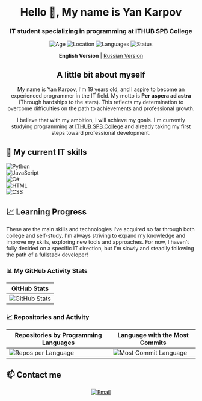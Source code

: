 <h1 align="center">Hello 👋, My name is Yan Karpov</h1>
<h3 align="center">IT student specializing in programming at ITHUB SPB College</h3>

<p align="center">
  <img src="https://img.shields.io/badge/Age-19-%236A0D91?style=flat-square" alt="Age">
  <img src="https://img.shields.io/badge/Location-Saint%20Petersburg-%236A0D91?style=flat-square" alt="Location">
  <img src="https://img.shields.io/badge/Languages-Russian%2C%20English-%236A0D91?style=flat-square" alt="Languages">
  <img src="https://img.shields.io/badge/Status-Student-%236A0D91?style=flat-square" alt="Status">
</p>

<p align="center">
  <strong>English Version</strong> | <a href="README.md">Russian Version</a>
</p>

<h2 align="center">A little bit about myself</h2>
<p align="center">
  My name is Yan Karpov, I'm 19 years old, and I aspire to become an experienced programmer in the IT field. My motto is <strong>Per aspera ad astra</strong> (Through hardships to the stars). This reflects my determination to overcome difficulties on the path to achievements and professional growth.
</p>
<p align="center">
  I believe that with my ambition, I will achieve my goals. I'm currently studying programming at <a href="https://spb.ithub.ru/">ITHUB SPB College</a> and already taking my first steps toward professional development.
</p>

## 🔧 My current IT skills
![Python](https://img.shields.io/badge/Python-80%25-brightgreen)<br>
![JavaScript](https://img.shields.io/badge/JavaScript-75%25-yellow)<br>
![C#](https://img.shields.io/badge/C%23-45%25-orange)<br>
![HTML](https://img.shields.io/badge/HTML-65%25-blue)<br>
![CSS](https://img.shields.io/badge/CSS-45%25-lightgrey)

## 📈 Learning Progress
These are the main skills and technologies I've acquired so far through both college and self-study. I'm always striving to expand my knowledge and improve my skills, exploring new tools and approaches. For now, I haven't fully decided on a specific IT direction, but I'm slowly and steadily following the path of a fullstack developer!

### 📊 My GitHub Activity Stats
| GitHub Stats |
|-------------------|
| ![GitHub Stats](https://github-readme-stats.vercel.app/api?username=YanKarpov&show_icons=true&count_private=true&hide_title=true&hide=prs&theme=radical) |

### 📈 Repositories and Activity
| Repositories by Programming Languages | Language with the Most Commits |
|---------------------------------------|--------------------------------------|
| ![Repos per Language](http://github-profile-summary-cards.vercel.app/api/cards/repos-per-language?username=YanKarpov&theme=aura) | ![Most Commit Language](http://github-profile-summary-cards.vercel.app/api/cards/most-commit-language?username=YanKarpov&theme=aura) |


## 📫 Contact me
<p align="center">
  <a href="mailto:karpovyaa23@spb.ithub.ru">
    <img src="https://img.shields.io/badge/Email-karpovyaa23@spb.ithub.ru-%234B0082?style=flat-square&logo=gmail&logoColor=white" alt="Email">
  </a>
</p>
